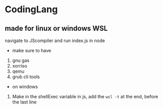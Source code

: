 # CodingLang
made for linux or windows WSL
---
navigate to JScompiler and run index.js in node
- make sure to have
1. gnu gas
2. xorriso
3. qemu
4. grub cli tools

- on windows
1. Make in the shellExec variable in js, add the `wsl -t` at the end, before the last line
